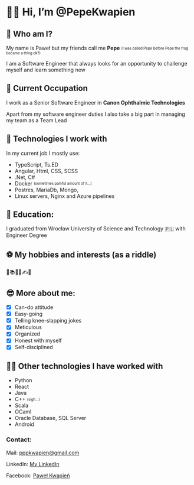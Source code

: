 # 👋😃 Hi, I’m @PepeKwapien
## 🤔 Who am I?
My name is Paweł but my friends call me <b>Pepe</b> <sub><sup>(I was called Pepe before Pepe the frog became a thing ok?)</sup></sub>

I am a Software Engineer that always looks for an opportunity to challenge myself and learn something new

## 👔 Current Occupation
I work as a Senior Software Engineer in <b>Canon Ophthalmic Technologies</b>

Apart from my software engineer duties I also take a big part in managing my team as a Team Lead

## 🔨 Technologies I work with
In my current job I mostly use:
- TypeScript, Ts.ED
- Angular, Html, CSS, SCSS
- .Net, C#
- Docker <sub><sup>(sometimes painful amount of it...)</sup></sub>
- Postres, MariaDb, Mongo,
- Linux servers, Nginx and Azure pipelines

## :school: Education:
I graduated from Wrocław University of Science and Technology :poland: with Engineer Degree

## ⚽ My hobbies and interests (as a riddle)
💪📚🇯🇵✍️🧘

## 😎 More about me:
- [x] Can-do attitude
- [x] Easy-going
- [x] Telling knee-slapping jokes
- [x] Meticulous
- [x] Organized
- [x] Honest with myself
- [x] Self-disciplined

## :man_technologist: Other technologies I have worked with
- Python
- React
- Java
- C++ <sub><sup>(sigh...)</sup></sub>
- Scala
- OCaml
- Oracle Database, SQL Server
- Android

### Contact:
Mail: pppkwapien@gmail.com

LinkedIn: [My LinkedIn](https://www.linkedin.com/in/pawe%C5%82-kwapie%C5%84-833841222/)

Facebook: [Paweł Kwapień](https://www.facebook.com/p.kwapien/)

<!---
PepeKwapien/PepeKwapien is a ✨ special ✨ repository because its `README.md` (this file) appears on your GitHub profile.
You can click the Preview link to take a look at your changes.
--->
